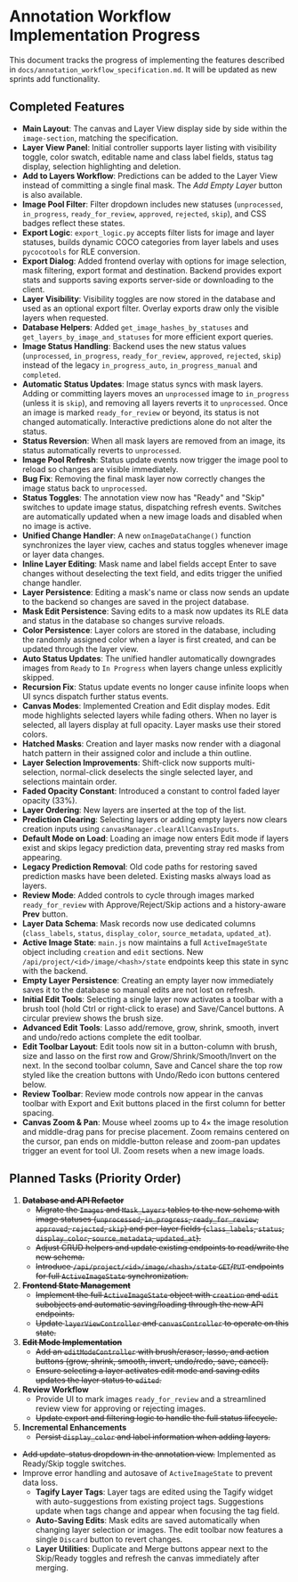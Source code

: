 # Annotation Workflow Implementation Progress

This document tracks the progress of implementing the features described in
`docs/annotation_workflow_specification.md`.
It will be updated as new sprints add functionality.

## Completed Features

- **Main Layout**: The canvas and Layer View display side by side within the
  `image-section`, matching the specification.
- **Layer View Panel**: Initial controller supports layer listing with
  visibility toggle, color swatch, editable name and class label fields, status
  tag display, selection highlighting and deletion.
- **Add to Layers Workflow**: Predictions can be added to the Layer View instead
  of committing a single final mask. The _Add Empty Layer_ button is also
  available.
- **Image Pool Filter**: Filter dropdown includes new statuses
  (`unprocessed`, `in_progress`, `ready_for_review`, `approved`, `rejected`,
  `skip`), and CSS badges reflect these states.
- **Export Logic**: `export_logic.py` accepts filter lists for image and layer
  statuses, builds dynamic COCO categories from layer labels and uses
  `pycocotools` for RLE conversion.
- **Export Dialog**: Added frontend overlay with options for image selection,
  mask filtering, export format and destination. Backend provides export stats
  and supports saving exports server-side or downloading to the client.
- **Layer Visibility**: Visibility toggles are now stored in the database and
  used as an optional export filter. Overlay exports draw only the visible
  layers when requested.
- **Database Helpers**: Added `get_image_hashes_by_statuses` and
  `get_layers_by_image_and_statuses` for more efficient export queries.
- **Image Status Handling**: Backend uses the new status values
  (`unprocessed`, `in_progress`, `ready_for_review`, `approved`, `rejected`, `skip`)
  instead of the legacy `in_progress_auto`, `in_progress_manual` and `completed`.
- **Automatic Status Updates**: Image status syncs with mask layers. Adding or
  committing layers moves an `unprocessed` image to `in_progress` (unless it is `skip`), and removing all layers reverts it to `unprocessed`. Once an image is marked `ready_for_review` or beyond, its status is not changed automatically. Interactive predictions alone do not alter the status.
- **Status Reversion**: When all mask layers are removed from an image, its status automatically
  reverts to `unprocessed`.
- **Image Pool Refresh**: Status update events now trigger the image pool to reload so changes are visible immediately.
- **Bug Fix**: Removing the final mask layer now correctly changes the image status back to `unprocessed`.
- **Status Toggles**: The annotation view now has "Ready" and "Skip" switches to update image status, dispatching refresh events. Switches are automatically updated when a new image loads and disabled when no image is active.
- **Unified Change Handler**: A new `onImageDataChange()` function synchronizes the layer view, caches and status toggles whenever image or layer data changes.
- **Inline Layer Editing**: Mask name and label fields accept Enter to save changes without deselecting the text field, and edits trigger the unified change handler.
- **Layer Persistence**: Editing a mask's name or class now sends an update to the backend so changes are saved in the project database.
- **Mask Edit Persistence**: Saving edits to a mask now updates its RLE data and status in the database so changes survive reloads.
- **Color Persistence**: Layer colors are stored in the database, including the randomly assigned color when a layer is first created, and can be updated through the layer view.
- **Auto Status Updates**: The unified handler automatically downgrades images from `Ready` to `In Progress` when layers change unless explicitly skipped.
- **Recursion Fix**: Status update events no longer cause infinite loops when UI syncs dispatch further status events.
- **Canvas Modes**: Implemented Creation and Edit display modes. Edit mode highlights selected layers while fading others. When no layer is selected, all layers display at full opacity. Layer masks use their stored colors.
- **Hatched Masks**: Creation and layer masks now render with a diagonal hatch pattern in their assigned color and include a thin outline.
- **Layer Selection Improvements**: Shift-click now supports multi-selection, normal-click deselects the single selected layer, and selections maintain order.
- **Faded Opacity Constant**: Introduced a constant to control faded layer opacity (33%).
- **Layer Ordering**: New layers are inserted at the top of the list.
- **Prediction Clearing**: Selecting layers or adding empty layers now clears creation inputs using `canvasManager.clearAllCanvasInputs`.
- **Default Mode on Load**: Loading an image now enters Edit mode if layers exist and skips legacy prediction data, preventing stray red masks from appearing.
- **Legacy Prediction Removal**: Old code paths for restoring saved prediction masks have been deleted. Existing masks always load as layers.
- **Review Mode**: Added controls to cycle through images marked `ready_for_review` with Approve/Reject/Skip actions and a history-aware **Prev** button.
- **Layer Data Schema**: Mask records now use dedicated columns (`class_labels`, `status`, `display_color`, `source_metadata`, `updated_at`).
- **Active Image State**: `main.js` now maintains a full `ActiveImageState` object including `creation` and `edit` sections. New `/api/project/<id>/image/<hash>/state` endpoints keep this state in sync with the backend.
- **Empty Layer Persistence**: Creating an empty layer now immediately saves it to the database so manual edits are not lost on refresh.
- **Initial Edit Tools**: Selecting a single layer now activates a toolbar with
  a brush tool (hold Ctrl or right-click to erase) and Save/Cancel buttons. A
  circular preview shows the brush size.
- **Advanced Edit Tools**: Lasso add/remove, grow, shrink, smooth, invert and
  undo/redo actions complete the edit toolbar.
- **Edit Toolbar Layout**: Edit tools now sit in a button-column with brush,
  size and lasso on the first row and Grow/Shrink/Smooth/Invert on the next.
  In the second toolbar column, Save and Cancel share the top row styled like
  the creation buttons with Undo/Redo icon buttons centered below.
- **Review Toolbar**: Review mode controls now appear in the canvas toolbar
  with Export and Exit buttons placed in the first column for better spacing.
- **Canvas Zoom & Pan**: Mouse wheel zooms up to 4× the image resolution and middle-drag pans for precise placement. Zoom remains centered on the cursor, pan ends on middle-button release and zoom-pan updates trigger an event for tool UI. Zoom resets when a new image loads.

## Planned Tasks (Priority Order)

1. ~~**Database and API Refactor**~~
   - ~~Migrate the `Images` and `Mask_Layers` tables to the new schema with image
    statuses (`unprocessed`, `in_progress`, `ready_for_review`, `approved`,
     `rejected`, `skip`) and per-layer fields (`class_labels`, `status`,
     `display_color`, `source_metadata`, `updated_at`).~~
   - ~~Adjust CRUD helpers and update existing endpoints to read/write the new
     schema.~~
   - ~~Introduce `/api/project/<id>/image/<hash>/state` `GET`/`PUT` endpoints for
     full `ActiveImageState` synchronization.~~
2. ~~**Frontend State Management**~~
   - ~~Implement the full `ActiveImageState` object with `creation` and `edit`
     subobjects and automatic saving/loading through the new API endpoints.~~
   - ~~Update `layerViewController` and `canvasController` to operate on this state.~~
3. ~~**Edit Mode Implementation**~~
   - ~~Add an `editModeController` with brush/eraser, lasso, and action buttons
     (grow, shrink, smooth, invert, undo/redo, save, cancel).~~
   - ~~Ensure selecting a layer activates edit mode and saving edits updates the
     layer status to `edited`.~~
4. **Review Workflow**
   - Provide UI to mark images `ready_for_review` and a streamlined review view
     for approving or rejecting images.
   - ~~Update export and filtering logic to handle the full status lifecycle.~~
5. **Incremental Enhancements**
   - ~~Persist `display_color` and label information when adding layers.~~
- ~~Add update-status dropdown in the annotation view.~~ Implemented as Ready/Skip toggle switches.
- Improve error handling and autosave of `ActiveImageState` to prevent data
    loss.
  - **Tagify Layer Tags**: Layer tags are edited using the Tagify widget with
    auto-suggestions from existing project tags. Suggestions update when tags
    change and appear when focusing the tag field.
  - **Auto-Saving Edits**: Mask edits are saved automatically when changing
    layer selection or images. The edit toolbar now features a single
    `Discard` button to revert changes.
  - **Layer Utilities**: Duplicate and Merge buttons appear next to the Skip/Ready toggles and refresh the canvas immediately after merging.

